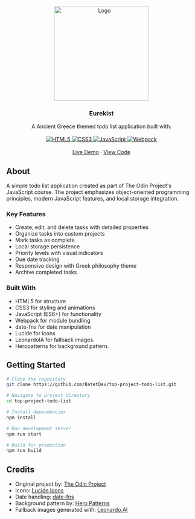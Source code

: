 <a id="readme-top"></a>

<!-- PROJECT LOGO -->
<br />
<div align="center">
  <a href="https://github.com/BatetDev/top-project-todo-list">
    <img src="src/assets/logo.jpg" alt="Logo" width="250" height="250">
  </a>

  <h3 align="center">Eurekist</h3>

  <p align="center">
    A Ancient Greece themed todo list application built with:
    <br />
    <br />
    <a href="https://html.spec.whatwg.org/">
      <img src="https://img.shields.io/badge/html5-%23E34F26.svg?style=for-the-badge&logo=html5&logoColor=white" alt="HTML5">
    </a>
    <a href="https://www.w3.org/Style/CSS/">
      <img src="https://img.shields.io/badge/css3-%231572B6.svg?style=for-the-badge&logo=css3&logoColor=white" alt="CSS3">
    </a>
    <a href="https://developer.mozilla.org/en-US/docs/Web/JavaScript">
      <img src="https://img.shields.io/badge/javascript-%23323330.svg?style=for-the-badge&logo=javascript&logoColor=%23F7DF1E" alt="JavaScript">
    </a>
    <a href="https://webpack.js.org/">
      <img src="https://img.shields.io/badge/webpack-%238DD6F9.svg?style=for-the-badge&logo=webpack&logoColor=black" alt="Webpack">
    </a>
    <br />
    <br />
    <a href="https://batetdev.github.io/top-project-todo-list/">Live Demo</a>
    ·
    <a href="https://github.com/BatetDev/top-project-todo-list/tree/main">View Code</a>
  </p>
</div>

## About

A simple todo list application created as part of The Odin Project's JavaScript course. The project emphasizes object-oriented programming principles, modern JavaScript features, and local storage integration.

### Key Features

- Create, edit, and delete tasks with detailed properties
- Organize tasks into custom projects
- Mark tasks as complete
- Local storage persistence
- Priority levels with visual indicators
- Due date tracking
- Responsive design with Greek philosophy theme
- Archive completed tasks

### Built With

- HTML5 for structure
- CSS3 for styling and animations
- JavaScript (ES6+) for functionality
- Webpack for module bundling
- date-fns for date manipulation
- Lucide for icons
- LeonardoIA for fallback images.
- Heropatterns for background pattern.

## Getting Started

```bash
# Clone the repository
git clone https://github.com/BatetDev/top-project-todo-list.git

# Navigate to project directory
cd top-project-todo-list

# Install dependencies
npm install

# Run development server
npm run start

# Build for production
npm run build
```

## Credits

- Original project by: [The Odin Project](https://www.theodinproject.com/lessons/node-path-javascript-todo-list)
- Icons: [Lucide Icons](https://lucide.dev/)
- Date handling: [date-fns](https://date-fns.org/)
- Background pattern by: [Hero Patterns](https://heropatterns.com/)
- Fallback images generated with: [Leonardo.AI](https://leonardo.ai/)
